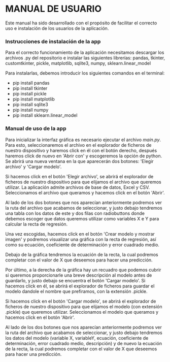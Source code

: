 # MANUAL DE USUARIO

Este manual ha sido desarrollado con el propósito de facilitar el correcto uso e instalación de los usuarios de la aplicación.

### Instrucciones de instalación de la app

Para el correcto funcionamiento de la aplicación necesitamos descargar los archivos .py del repositorio e instalar las siguientes librerías: pandas, tkinter, customtkinter, pickle, matplotlib, sqlite3, numpy, sklearn.linear_model

Para instalarlas, debemos introducir los siguientes comandos en el terminal: 
- pip install pandas
- pip install tkinter
- pip install pickle
- pip install matplotlib
- pip install sqlite3
- pip install numpy
- pip install sklearn.linear_model

### Manual de uso de la app

Para inicializar la interfaz gráfica es necesario ejecutar el archivo *main.py*. Para esto, seleccionaremos el archivo en el explorador de ficheros de nuestro dispositivo y haremos click en él con el botón derecho, después haremos click de nuevo en 'Abrir con' y escogeremos la opción de python. Se abrirá una nueva ventana en la que aparecerán dos botones: 'Elegir archivo' y 'Cargar modelo'.

Si hacemos click en el botón 'Elegir archivo', se abrirá el explorador de ficheros de nuestro dispositivo para que elijamos el archivo que queremos utilizar. La aplicación admite archivos de base de datos, Excel y CSV. Seleccionamos el archivo que queramos y hacemos click en el botón 'Abrir'. 

Al lado de los dos botones que nos aparecían anteriormente podremos ver la ruta del archivo que acabamos de seleccionar, y justo debajo tendremos una tabla con los datos de este y dos filas con radiobuttons donde debemos escoger que datos queremos utilizar como variables X e Y para calcular la recta de regresión. 

Una vez escogidas, hacemos click en el botón 'Crear modelo y mostrar imagen' y podremos visualizar una gráfica con la recta de regresión, así como su ecuación, coeficiente de determinación y error cuadrado medio. 

Debajo de la gráfica tendremos la ecuación de la recta, la cual podremos completar con el valor de X que deseemos para hacer una predicción. 

Por último, a la derecha de la gráfica hay un recuadro que podemos cubrir si queremos proporcionarle una breve descripción al modelo antes de guardarlo, y justo debajo se encuentra el botón 'Cargar modelo'. Si hacemos click en él, se abrirá el explorador de ficheros para guardar el modelo dandole el nombre que prefiramos, con la extensión .pickle.

Si hacemos click en el botón 'Cargar modelo', se abrirá el explorador de ficheros de nuestro dispositivo para que elijamos el modelo (con extensión .pickle) que queremos utilizar. Seleccionamos el modelo que queramos y hacemos click en el botón 'Abrir'. 

Al lado de los dos botones que nos aparecían anteriormente podremos ver la ruta del archivo que acabamos de seleccionar, y justo debajo tendremos los datos del modelo (variable X, variableY, ecuación, coeficiente de determinación, error cuadrado medio, descripción) y de nuevo la ecuación de la recta, la cual podremos completar con el valor de X que deseemos para hacer una predicción.